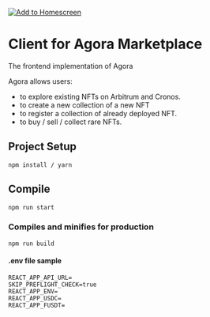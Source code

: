 [![Add to Homescreen](https://img.shields.io/badge/Skynet-Add%20To%20Homescreen-00c65e?logo=skynet&labelColor=0d0d0d)](https://homescreen.hns.siasky.net/#/skylink/AQATzLn2zCUxz36Tn81UlH-3959yg3pLcHqZfT2ykNN5jg)

# Client for Agora Marketplace

The frontend implementation of Agora

Agora allows users:

- to explore existing NFTs on Arbitrum and Cronos.
- to create a new collection of a new NFT
- to register a collection of already deployed NFT.
- to buy / sell / collect rare NFTs.

## Project Setup

```
npm install / yarn
```

## Compile

```
npm run start
```

### Compiles and minifies for production

```
npm run build
```

#### .env file sample

```
REACT_APP_API_URL=
SKIP_PREFLIGHT_CHECK=true
REACT_APP_ENV=
REACT_APP_USDC=
REACT_APP_FUSDT=
```
